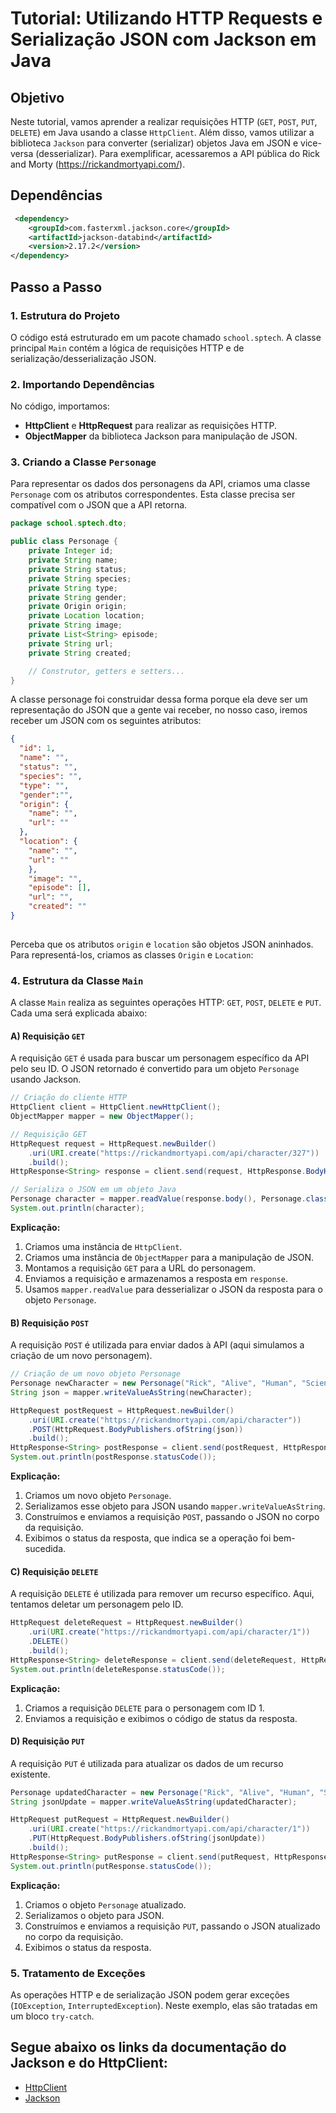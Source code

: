 # Tutorial: Utilizando HTTP Requests e Serialização JSON com Jackson em Java

## Objetivo
Neste tutorial, vamos aprender a realizar requisições HTTP (`GET`, `POST`, `PUT`, `DELETE`) em Java usando a classe `HttpClient`. Além disso, vamos utilizar a biblioteca `Jackson` para converter (serializar) objetos Java em JSON e vice-versa (desserializar). Para exemplificar, acessaremos a API pública do Rick and Morty (https://rickandmortyapi.com/).

## Dependências
```xml
 <dependency>
    <groupId>com.fasterxml.jackson.core</groupId>
    <artifactId>jackson-databind</artifactId>
    <version>2.17.2</version>
</dependency>
```

## Passo a Passo

### 1. Estrutura do Projeto
O código está estruturado em um pacote chamado `school.sptech`. A classe principal `Main` contém a lógica de requisições HTTP e de serialização/desserialização JSON.

### 2. Importando Dependências
No código, importamos:
- **HttpClient** e **HttpRequest** para realizar as requisições HTTP.
- **ObjectMapper** da biblioteca Jackson para manipulação de JSON.

### 3. Criando a Classe `Personage`
Para representar os dados dos personagens da API, criamos uma classe `Personage` com os atributos correspondentes. Esta classe precisa ser compatível com o JSON que a API retorna.

```java
package school.sptech.dto;

public class Personage {
    private Integer id;
    private String name;
    private String status;
    private String species;
    private String type;
    private String gender;
    private Origin origin;
    private Location location;
    private String image;
    private List<String> episode;
    private String url;
    private String created;

    // Construtor, getters e setters...
}
```


A classe personage foi construidar dessa forma porque ela deve ser um representação do JSON que a gente vai receber, no nosso caso, iremos receber um JSON com os seguintes atributos:
```json
{
  "id": 1,
  "name": "",
  "status": "",
  "species": "",
  "type": "",
  "gender":"",
  "origin": {
    "name": "",
    "url": ""
  },
  "location": {
    "name": "",
    "url": ""
    },
    "image": "",
    "episode": [],
    "url": "",
    "created": ""
}
  
 ```

Perceba que os atributos `origin` e `location` são objetos JSON aninhados. Para representá-los, criamos as classes `Origin` e `Location`:


### 4. Estrutura da Classe `Main`
A classe `Main` realiza as seguintes operações HTTP: `GET`, `POST`, `DELETE` e `PUT`. Cada uma será explicada abaixo:

#### A) Requisição `GET`
A requisição `GET` é usada para buscar um personagem específico da API pelo seu ID. O JSON retornado é convertido para um objeto `Personage` usando Jackson.

```java
// Criação do cliente HTTP
HttpClient client = HttpClient.newHttpClient();
ObjectMapper mapper = new ObjectMapper();

// Requisição GET
HttpRequest request = HttpRequest.newBuilder()
    .uri(URI.create("https://rickandmortyapi.com/api/character/327"))
    .build();
HttpResponse<String> response = client.send(request, HttpResponse.BodyHandlers.ofString());

// Serializa o JSON em um objeto Java
Personage character = mapper.readValue(response.body(), Personage.class);
System.out.println(character);
```

**Explicação:**
1. Criamos uma instância de `HttpClient`.
2. Criamos uma instância de `ObjectMapper` para a manipulação de JSON.
3. Montamos a requisição `GET` para a URL do personagem.
4. Enviamos a requisição e armazenamos a resposta em `response`.
5. Usamos `mapper.readValue` para desserializar o JSON da resposta para o objeto `Personage`.

#### B) Requisição `POST`
A requisição `POST` é utilizada para enviar dados à API (aqui simulamos a criação de um novo personagem).

```java
// Criação de um novo objeto Personage
Personage newCharacter = new Personage("Rick", "Alive", "Human", "Scientist");
String json = mapper.writeValueAsString(newCharacter);

HttpRequest postRequest = HttpRequest.newBuilder()
    .uri(URI.create("https://rickandmortyapi.com/api/character"))
    .POST(HttpRequest.BodyPublishers.ofString(json))
    .build();
HttpResponse<String> postResponse = client.send(postRequest, HttpResponse.BodyHandlers.ofString());
System.out.println(postResponse.statusCode());
```

**Explicação:**
1. Criamos um novo objeto `Personage`.
2. Serializamos esse objeto para JSON usando `mapper.writeValueAsString`.
3. Construímos e enviamos a requisição `POST`, passando o JSON no corpo da requisição.
4. Exibimos o status da resposta, que indica se a operação foi bem-sucedida.

#### C) Requisição `DELETE`
A requisição `DELETE` é utilizada para remover um recurso específico. Aqui, tentamos deletar um personagem pelo ID.

```java
HttpRequest deleteRequest = HttpRequest.newBuilder()
    .uri(URI.create("https://rickandmortyapi.com/api/character/1"))
    .DELETE()
    .build();
HttpResponse<String> deleteResponse = client.send(deleteRequest, HttpResponse.BodyHandlers.ofString());
System.out.println(deleteResponse.statusCode());
```

**Explicação:**
1. Criamos a requisição `DELETE` para o personagem com ID 1.
2. Enviamos a requisição e exibimos o código de status da resposta.

#### D) Requisição `PUT`
A requisição `PUT` é utilizada para atualizar os dados de um recurso existente.

```java
Personage updatedCharacter = new Personage("Rick", "Alive", "Human", "Scientist");
String jsonUpdate = mapper.writeValueAsString(updatedCharacter);

HttpRequest putRequest = HttpRequest.newBuilder()
    .uri(URI.create("https://rickandmortyapi.com/api/character/1"))
    .PUT(HttpRequest.BodyPublishers.ofString(jsonUpdate))
    .build();
HttpResponse<String> putResponse = client.send(putRequest, HttpResponse.BodyHandlers.ofString());
System.out.println(putResponse.statusCode());
```

**Explicação:**
1. Criamos o objeto `Personage` atualizado.
2. Serializamos o objeto para JSON.
3. Construímos e enviamos a requisição `PUT`, passando o JSON atualizado no corpo da requisição.
4. Exibimos o status da resposta.

### 5. Tratamento de Exceções
As operações HTTP e de serialização JSON podem gerar exceções (`IOException`, `InterruptedException`). Neste exemplo, elas são tratadas em um bloco `try-catch`.

## Segue abaixo os links da documentação do Jackson e do HttpClient:
- [HttpClient](https://www.baeldung.com/java-9-http-client)
- [Jackson](https://github.com/FasterXML/jackson-docs)